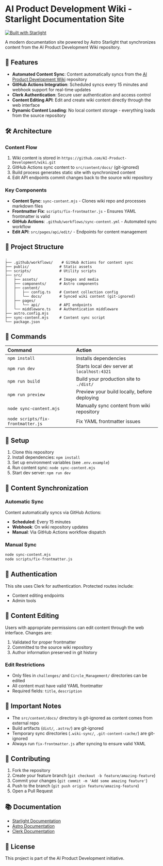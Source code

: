 # AI Product Development Wiki - Starlight Documentation Site

[![Built with Starlight](https://astro.badg.es/v2/built-with-starlight/tiny.svg)](https://starlight.astro.build)

A modern documentation site powered by Astro Starlight that synchronizes content from the AI Product Development Wiki repository.

## 🚀 Features

- **Automated Content Sync**: Content automatically syncs from the [AI Product Development Wiki](https://github.com/AI-Product-Development/wiki.git) repository
- **GitHub Actions Integration**: Scheduled syncs every 15 minutes and webhook support for real-time updates
- **Clerk Authentication**: Secure user authentication and access control
- **Content Editing API**: Edit and create wiki content directly through the web interface
- **Dynamic Content Loading**: No local content storage - everything loads from the source repository

## 🛠️ Architecture

### Content Flow
1. Wiki content is stored in `https://github.com/AI-Product-Development/wiki.git`
2. GitHub Actions sync content to `src/content/docs/` (git-ignored)
3. Build process generates static site with synchronized content
4. Edit API endpoints commit changes back to the source wiki repository

### Key Components
- **Content Sync**: `sync-content.mjs` - Clones wiki repo and processes markdown files
- **Frontmatter Fix**: `scripts/fix-frontmatter.js` - Ensures YAML frontmatter is valid
- **GitHub Actions**: `.github/workflows/sync-content.yml` - Automated sync workflow
- **Edit API**: `src/pages/api/edit/` - Endpoints for content management

## 📁 Project Structure

```
.
├── .github/workflows/    # GitHub Actions for content sync
├── public/              # Static assets
├── scripts/             # Utility scripts
├── src/
│   ├── assets/          # Images and media
│   ├── components/      # Astro components
│   ├── content/
│   │   ├── config.ts    # Content collection config
│   │   └── docs/        # Synced wiki content (git-ignored)
│   ├── pages/
│   │   └── api/         # API endpoints
│   └── middleware.ts    # Authentication middleware
├── astro.config.mjs
├── sync-content.mjs     # Content sync script
└── package.json
```

## 🧞 Commands

| Command                   | Action                                           |
| :------------------------ | :----------------------------------------------- |
| `npm install`             | Installs dependencies                            |
| `npm run dev`             | Starts local dev server at `localhost:4321`      |
| `npm run build`           | Build your production site to `./dist/`          |
| `npm run preview`         | Preview your build locally, before deploying     |
| `node sync-content.mjs`   | Manually sync content from wiki repository       |
| `node scripts/fix-frontmatter.js` | Fix YAML frontmatter issues              |

## 🔧 Setup

1. Clone this repository
2. Install dependencies: `npm install`
3. Set up environment variables (see `.env.example`)
4. Run content sync: `node sync-content.mjs`
5. Start dev server: `npm run dev`

## 🔄 Content Synchronization

### Automatic Sync
Content automatically syncs via GitHub Actions:
- **Scheduled**: Every 15 minutes
- **Webhook**: On wiki repository updates
- **Manual**: Via GitHub Actions workflow dispatch

### Manual Sync
```bash
node sync-content.mjs
node scripts/fix-frontmatter.js
```

## 🔐 Authentication

This site uses Clerk for authentication. Protected routes include:
- Content editing endpoints
- Admin tools

## 📝 Content Editing

Users with appropriate permissions can edit content through the web interface. Changes are:
1. Validated for proper frontmatter
2. Committed to the source wiki repository
3. Author information preserved in git history

### Edit Restrictions
- Only files in `challenges/` and `Circle_Management/` directories can be edited
- All content must have valid YAML frontmatter
- Required fields: `title`, `description`

## 🚨 Important Notes

- The `src/content/docs/` directory is git-ignored as content comes from external repo
- Build artifacts (`dist/`, `.astro/`) are git-ignored
- Temporary sync directories (`.wiki-sync/`, `.git-content-cache/`) are git-ignored
- Always run `fix-frontmatter.js` after syncing to ensure valid YAML

## 🤝 Contributing

1. Fork the repository
2. Create your feature branch (`git checkout -b feature/amazing-feature`)
3. Commit your changes (`git commit -m 'Add some amazing feature'`)
4. Push to the branch (`git push origin feature/amazing-feature`)
5. Open a Pull Request

## 📚 Documentation

- [Starlight Documentation](https://starlight.astro.build/)
- [Astro Documentation](https://docs.astro.build)
- [Clerk Documentation](https://clerk.com/docs)

## 📄 License

This project is part of the AI Product Development initiative.